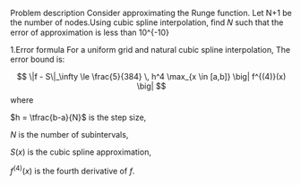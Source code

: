 Problem description
Consider approximating the Runge function. Let N+1 be the number of nodes.Using cubic spline interpolation, find 𝑁 such that the error of approximation is less than 10^{-10}

1.Error formula
For a uniform grid and natural cubic spline interpolation, The error bound is:

$$
\|f - S\|_\infty \le \frac{5}{384} \, h^4 \max_{x \in [a,b]} \big| f^{(4)}(x) \big|
$$
where

$h = \tfrac{b-a}{N}$ is the step size,

$N$ is the number of subintervals,

$S(x)$ is the cubic spline approximation,

$f^{(4)}(x)$ is the fourth derivative of $f$.
